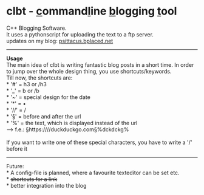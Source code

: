 # clbt - <u>c</u>ommand<u>l</u>ine <u>b</u>logging <u>t</u>ool
C++ Blogging Software. <br>
It uses a pythonscript for uploading the text to a ftp server. <br>
updates on my blog: <a href="http://psittacus.bplaced.net">psittacus.bplaced.net</a>
<hr>
<b>Usage</b><br>
The main idea of clbt is writing fantastic blog posts in a short time. In order to jump over the whole design thing, you use shortcuts/keywords. <br>
Till now, the shortcuts are:<br>
* '#' = h3 or /h3<br>
* '_' = b or /b<br>
* '~' = special design for the date<br>
* '*' = &bullet;<br>
* '//' = /<br>
* '§' = before and after the url<br>
* '%' = the text, which is displayed instead of the url<br>
--> f.e.: §https:////duckduckgo.com§%dckdckg%
<br><br>
If you want to write one of these special characters, you have to write a '/' before it
<hr>
Future:<br>
* A config-file is planned, where a favourite texteditor can be set etc.<br>
* <s>shortcuts for a link</s><br>
* better integration into the blog<br>
